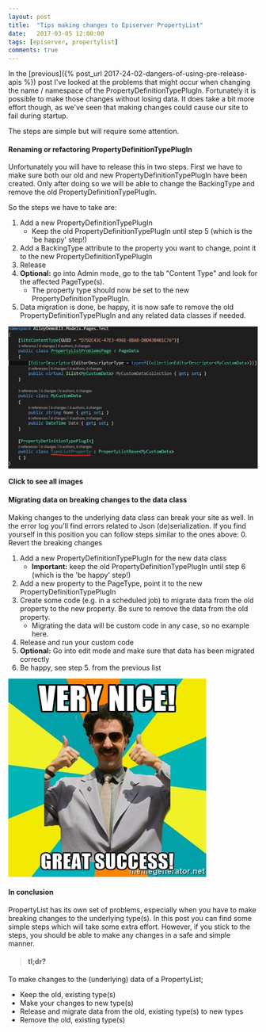 ```yaml
---
layout: post
title:  "Tips making changes to Episerver PropertyList"
date:   2017-03-05 12:00:00
tags: [episerver, propertylist]
comments: true
---
```

In the [previous]({% post_url 2017-24-02-dangers-of-using-pre-release-apis %}) post I've looked at the problems that might occur when changing the name / namespace of the PropertyDefinitionTypePlugIn. 
Fortunately it is possible to make those changes without losing data. It does take a bit more effort though, as we've seen that making changes could cause our site to fail during startup.

The steps are simple but will require some attention.

#### Renaming or refactoring PropertyDefinitionTypePlugIn
Unfortunately you will have to release this in two steps. First we have to make sure both our old and new PropertyDefinitionTypePlugIn have been created. 
Only after doing so we will be able to change the BackingType and remove the old PropertyDefinitionTypePlugIn.

So the steps we have to take are:

 1. Add a new PropertyDefinitionTypePlugIn
    * Keep the old PropertyDefinitionTypePlugIn until step 5 (which is the 'be happy' step!)
 2. Add a BackingType attribute to the property you want to change, point it to the new PropertyDefinitionTypePlugIn
 3. Release
 4. **Optional:** go into Admin mode, go to the tab "Content Type" and look for the affected PageType(s).
    * The property type should now be set to the new PropertyDefinitionTypePlugIn.
 5. Data migration is done, be happy, it is now safe to remove the old PropertyDefinitionTypePlugIn and any related data classes if needed.

<p class="centered-image gallery">
	<a href="/assets/propertylist2/1.1.before-migration.png" data-group="1" class="first">
		<img src="/assets/propertylist2/1.1.before-migration.png" class="galleryItemThumb" />
	</a>
	<a href="/assets/propertylist2/1.2.admin-mode-old-backing-type.png" data-group="1"></a>
	<a href="/assets/propertylist2/2.1.during-migration.png" data-group="1"></a>
	<a href="/assets/propertylist2/2.2.admin-mode-new-backing-type.png" data-group="1"></a>
    <a href="/assets/propertylist2/3.after-migration.png" data-group="1"></a>
</p>
<strong>Click to see all images</strong>

#### Migrating data on breaking changes to the data class
Making changes to the underlying data class can break your site as well. In the error log you'll find errors related to Json (de)serialization. If you find yourself in this position you can follow steps similar to the ones above:
0. Revert the breaking changes
1. Add a new PropertyDefinitionTypePlugIn for the new data class
    * **Important:** keep the old PropertyDefinitionTypePlugIn until step 6 (which is the 'be happy' step!)
2. Add a new property to the PageType, point it to the new PropertyDefinitionTypePlugIn
3. Create some code (e.g. in a scheduled job) to migrate data from the old property to the new property. Be sure to remove the data from the old property.
    * Migrating the data will be custom code in any case, so no example here. 
4. Release and run your custom code
5. **Optional:** Go into edit mode and make sure that data has been migrated correctly
6. Be happy, see step 5. from the previous list

<p class="centered-image">
	<img src="/assets/propertylist2/very-nice.jpg" alt="Very nice">	
</p>

#### In conclusion
PropertyList has its own set of problems, especially when you have to make breaking changes to the underlying type(s). 
In this post you can find some simple steps which will take some extra effort. However, if you stick to the steps, you should be able to make any changes in a safe and simple manner.

> #### tl;dr?
 To make changes to the (underlying) data of a PropertyList; 
* Keep the old, existing type(s)
* Make your changes to new type(s)
* Release and migrate data from the old, existing type(s) to new types
* Remove the old, existing type(s)
